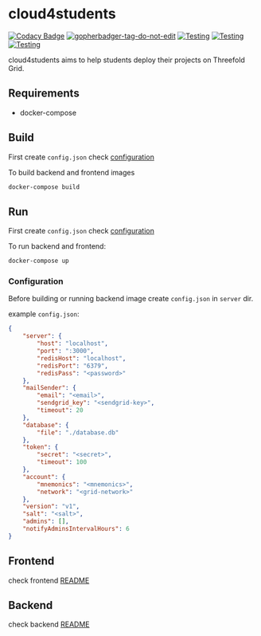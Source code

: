 # cloud4students

[![Codacy Badge](https://app.codacy.com/project/badge/Grade/cd6e18aac6be404ab89ec160b4b36671)](https://www.codacy.com/gh/codescalers/cloud4students/dashboard?utm_source=github.com&amp;utm_medium=referral&amp;utm_content=codescalers/cloud4students&amp;utm_campaign=Badge_Grade) <a href='https://github.com/jpoles1/gopherbadger' target='_blank'>![gopherbadger-tag-do-not-edit](https://img.shields.io/badge/Go%20Coverage-63.1%25-yellow.svg?longCache=true&style=flat)</a> [![Testing](https://github.com/codescalers/cloud4students/actions/workflows/gotest.yml/badge.svg?branch=development)](https://github.com/codescalers/cloud4students/actions/workflows/gotest.yml) [![Testing](https://github.com/codescalers/cloud4students/actions/workflows/golint.yml/badge.svg?branch=development)](https://github.com/codescalers/cloud4students/actions/workflows/golint.yml) [![Testing](https://github.com/codescalers/cloud4students/actions/workflows/vuelint.yml/badge.svg?branch=development)](https://github.com/codescalers/cloud4students/actions/workflows/vuelint.yml)

cloud4students aims to help students deploy their projects on Threefold Grid.

## Requirements

- docker-compose

## Build

First create `config.json` check [configuration](#configuration)

To build backend and frontend images

```bash
docker-compose build
```

## Run

First create `config.json` check [configuration](#configuration)

To run backend and frontend:

```bash
docker-compose up
```

### Configuration

Before building or running backend image create `config.json` in `server` dir.

example `config.json`:

```json
{
    "server": {
        "host": "localhost",
        "port": ":3000",
        "redisHost": "localhost",
        "redisPort": "6379",
        "redisPass": "<password>"  
    },
    "mailSender": {
        "email": "<email>",
        "sendgrid_key": "<sendgrid-key>",
        "timeout": 20 
    },
    "database": {
        "file": "./database.db"
    },
    "token": {
        "secret": "<secret>",
        "timeout": 100
    },
    "account": {
        "mnemonics": "<mnemonics>",
        "network": "<grid-network>"
    },
    "version": "v1",
    "salt": "<salt>",
    "admins": [],
    "notifyAdminsIntervalHours": 6
}
```

## Frontend

check frontend [README](client/README.md)

## Backend

check backend [README](server/README.md)
